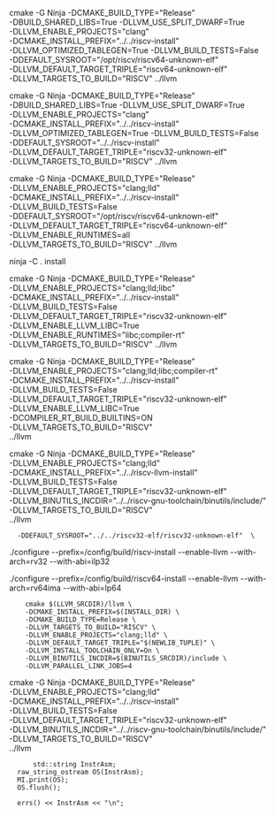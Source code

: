 cmake -G Ninja -DCMAKE_BUILD_TYPE="Release"   \
      -DBUILD_SHARED_LIBS=True -DLLVM_USE_SPLIT_DWARF=True \
      -DLLVM_ENABLE_PROJECTS="clang" \
      -DCMAKE_INSTALL_PREFIX="../../riscv-install"   \
      -DLLVM_OPTIMIZED_TABLEGEN=True -DLLVM_BUILD_TESTS=False   \
      -DDEFAULT_SYSROOT="/opt/riscv/riscv64-unknown-elf"  \
      -DLLVM_DEFAULT_TARGET_TRIPLE="riscv64-unknown-elf" \
      -DLLVM_TARGETS_TO_BUILD="RISCV"   ../llvm



cmake -G Ninja -DCMAKE_BUILD_TYPE="Release"   \
      -DBUILD_SHARED_LIBS=True -DLLVM_USE_SPLIT_DWARF=True \
      -DLLVM_ENABLE_PROJECTS="clang" \
      -DCMAKE_INSTALL_PREFIX="../../riscv-install"   \
      -DLLVM_OPTIMIZED_TABLEGEN=True -DLLVM_BUILD_TESTS=False   \
      -DDEFAULT_SYSROOT="../../riscv-install"  \
      -DLLVM_DEFAULT_TARGET_TRIPLE="riscv32-unknown-elf" \
      -DLLVM_TARGETS_TO_BUILD="RISCV"   ../llvm

cmake -G Ninja -DCMAKE_BUILD_TYPE="Release"   \
      -DLLVM_ENABLE_PROJECTS="clang;lld" \
      -DCMAKE_INSTALL_PREFIX="../../riscv-install"   \
      -DLLVM_BUILD_TESTS=False   \
      -DDEFAULT_SYSROOT="/opt/riscv/riscv64-unknown-elf"  \
      -DLLVM_DEFAULT_TARGET_TRIPLE="riscv64-unknown-elf" \
      -DLLVM_ENABLE_RUNTIMES=all \
      -DLLVM_TARGETS_TO_BUILD="RISCV"   ../llvm

ninja -C . install

cmake -G Ninja -DCMAKE_BUILD_TYPE="Release"   \
      -DLLVM_ENABLE_PROJECTS="clang;lld;libc" \
      -DCMAKE_INSTALL_PREFIX="../../riscv-install"   \
      -DLLVM_BUILD_TESTS=False   \
      -DLLVM_DEFAULT_TARGET_TRIPLE="riscv32-unknown-elf" \
      -DLLVM_ENABLE_LLVM_LIBC=True \
      -DLLVM_ENABLE_RUNTIMES="libc;compiler-rt" \
      -DLLVM_TARGETS_TO_BUILD="RISCV"   ../llvm


cmake -G Ninja -DCMAKE_BUILD_TYPE="Release"   \
      -DLLVM_ENABLE_PROJECTS="clang;lld;libc;compiler-rt" \
      -DCMAKE_INSTALL_PREFIX="../../riscv-install"   \
      -DLLVM_BUILD_TESTS=False   \
      -DLLVM_DEFAULT_TARGET_TRIPLE="riscv32-unknown-elf" \
      -DLLVM_ENABLE_LLVM_LIBC=True \
      -DCOMPILER_RT_BUILD_BUILTINS=ON \
      -DLLVM_TARGETS_TO_BUILD="RISCV" \
      ../llvm


cmake -G Ninja -DCMAKE_BUILD_TYPE="Release"   \
      -DLLVM_ENABLE_PROJECTS="clang;lld" \
      -DCMAKE_INSTALL_PREFIX="../../riscv-llvm-install"   \
      -DLLVM_BUILD_TESTS=False   \
      -DLLVM_DEFAULT_TARGET_TRIPLE="riscv32-unknown-elf" \
      -DLLVM_BINUTILS_INCDIR="../../riscv-gnu-toolchain/binutils/include/" \
      -DLLVM_TARGETS_TO_BUILD="RISCV" \
      ../llvm

      -DDEFAULT_SYSROOT="../../riscv32-elf/riscv32-unknown-elf"  \

./configure --prefix=/config/build/riscv-install --enable-llvm --with-arch=rv32 --with-abi=ilp32

./configure --prefix=/config/build/riscv64-install --enable-llvm --with-arch=rv64ima --with-abi=lp64

	    cmake $(LLVM_SRCDIR)/llvm \
	    -DCMAKE_INSTALL_PREFIX=$(INSTALL_DIR) \
	    -DCMAKE_BUILD_TYPE=Release \
	    -DLLVM_TARGETS_TO_BUILD="RISCV" \
	    -DLLVM_ENABLE_PROJECTS="clang;lld" \
	    -DLLVM_DEFAULT_TARGET_TRIPLE="$(NEWLIB_TUPLE)" \
	    -DLLVM_INSTALL_TOOLCHAIN_ONLY=On \
	    -DLLVM_BINUTILS_INCDIR=$(BINUTILS_SRCDIR)/include \
	    -DLLVM_PARALLEL_LINK_JOBS=4

cmake -G Ninja -DCMAKE_BUILD_TYPE="Release"   \
      -DLLVM_ENABLE_PROJECTS="clang;lld" \
      -DCMAKE_INSTALL_PREFIX="../../riscv-install"   \
      -DLLVM_BUILD_TESTS=False   \
      -DLLVM_DEFAULT_TARGET_TRIPLE="riscv32-unknown-elf" \
      -DLLVM_BINUTILS_INCDIR="../../riscv-gnu-toolchain/binutils/include/" \
      -DLLVM_TARGETS_TO_BUILD="RISCV" \
      ../llvm

          std::string InstrAsm;
      raw_string_ostream OS(InstrAsm);
      MI.print(OS);
      OS.flush();

      errs() << InstrAsm << "\n";